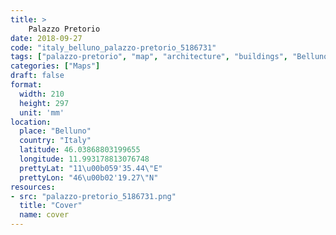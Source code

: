 ```yaml
---
title: > 
    Palazzo Pretorio
date: 2018-09-27
code: "italy_belluno_palazzo-pretorio_5186731"
tags: ["palazzo-pretorio", "map", "architecture", "buildings", "Belluno", "Italy"]
categories: ["Maps"]
draft: false
format:
  width: 210
  height: 297
  unit: 'mm'
location:
  place: "Belluno"
  country: "Italy"
  latitude: 46.03868803199655
  longitude: 11.993178813076748
  prettyLat: "11\u00b059'35.44\"E"
  prettyLon: "46\u00b02'19.27\"N"
resources:
- src: "palazzo-pretorio_5186731.png"
  title: "Cover"
  name: cover
---
```

